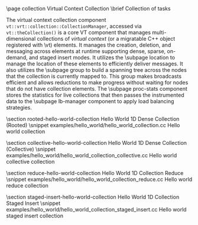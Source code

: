 \page collection Virtual Context Collection
\brief Collection of tasks

The virtual context collection component
`vt::vrt::collection::CollectionManager`, accessed via `vt::theCollection()` is
a core VT component that manages multi-dimensional collections of *virtual
context* (or a migratable C++ object registered with \vt) elements. It manages
the creation, deletion, and messaging across elements at runtime supporting
dense, sparse, on-demand, and staged insert modes. It utilizes the \subpage
location to manage the location of these elements to efficiently deliver
messages. It also utilizes the \subpage group to build a spanning tree across
the nodes that the collection is currently mapped to. This group makes
broadcasts efficient and allows reductions to make progress without waiting for
nodes that do not have collection elements. The \subpage proc-stats component
stores the statistics for live collections that then passes the instrumented
data to the \subpage lb-manager component to apply load balancing strategies.

\section rooted-hello-world-collection Hello World 1D Dense Collection (Rooted)
\snippet  examples/hello_world/hello_world_collection.cc Hello world collection

\section collective-hello-world-collection Hello World 1D Dense Collection (Collective)
\snippet  examples/hello_world/hello_world_collection_collective.cc Hello world collective collection

\section reduce-hello-world-collection Hello World 1D Collection Reduce
\snippet  examples/hello_world/hello_world_collection_reduce.cc Hello world reduce collection

\section staged-insert-hello-world-collection Hello World 1D Collection Staged Insert
\snippet  examples/hello_world/hello_world_collection_staged_insert.cc Hello world staged insert collection

